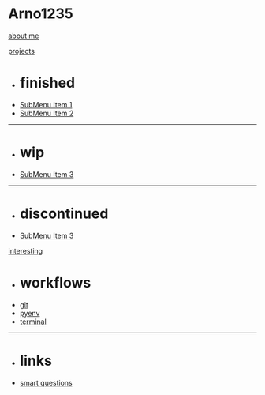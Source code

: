 # Arno1235

[about me](aboutme.md)

[projects]()

  * # finished
  * [SubMenu Item 1](subitem1.md)
  * [SubMenu Item 2](subitem2.md)
  - - - -
  * # wip
  * [SubMenu Item 3](subitem3.md)
  - - - -
  * # discontinued
  * [SubMenu Item 3](subitem3.md)

[interesting]()

  * # workflows
  * [git](git.md)
  * [pyenv](subitem2.md)
  * [terminal](subitem2.md)
  - - - -
  * # links
  * [smart questions](http://www.catb.org/~esr/faqs/smart-questions.html)
